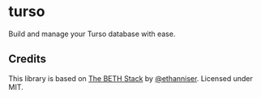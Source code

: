 # turso

Build and manage your Turso database with ease.

## Credits

This library is based on [The BETH Stack](https://github.com/ethanniser/the-beth-stack) by [@ethanniser](https://github.com/ethanniser). Licensed under MIT.
